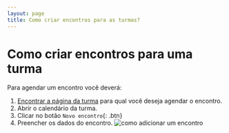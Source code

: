 ```yaml
---
layout: page
title: Como criar encontros para as turmas?
---
```


# Como criar encontros para uma turma


Para agendar um encontro você deverá: 
1. [Encontrar a página da turma](/tutores/como-encontro-minhas-turmas) para qual você deseja agendar o encontro. 
2. Abrir o calendário da turma.
3. Clicar no botão `Novo encontro`{: .btn}
4. Preencher os dados do encontro.
![como adicionar um encontro](https://res.cloudinary.com/danielrangel/image/upload/v1716894525/presence-docs/como_criar_encontro_hkfooh.gif)


